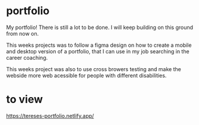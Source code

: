 # portfolio

My portfolio! There is still a lot to be done. I will keep building on this ground from now on.

This weeks projects was to follow a figma design on how to create a mobile and desktop version of a portfolio, that I can use in my job searching in the career coaching. 

This weeks project was also to use cross browers testing and make the webside more web acessible for people with different disabilities.  

# to view
https://tereses-portfolio.netlify.app/
